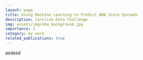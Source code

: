 ```yaml
---
layout: page
title: Using Machine Learning to Predict NBA Score Spreads
description: Carolina Data Challenge
img: assets/img/nba_background.jpg
importance: 1
category: my work
related_publications: true
---
```


asdasd
